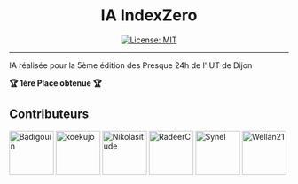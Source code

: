 <h1 align="center">IA IndexZero</h1>
<p align="center">
  <a href="https://github.com/dept-info-iut-dijon/BUT3-S5-TeamErable-TMP/blob/master/LICENSE">
    <img alt="License: MIT" src="https://img.shields.io/badge/License-MIT-green" target="_blank" />
  </a>
</p>

----------------------------------------------------------------------

IA réalisée pour la 5ème édition des Presque 24h de l'IUT de Dijon

**🏆 1ère Place obtenue 🏆**


## Contributeurs

[//]: contributor-faces

<a href="https://github.com/Badigouin"><img src="https://avatars.githubusercontent.com/u/166836206?v=4" title="Badigouin" width="80" height="80"></a>   <a href="https://github.com/koekujo"><img src="https://avatars.githubusercontent.com/u/148448416?v=4" title="koekujo" width="80" height="80"></a>   <a href="https://github.com/Nikolasitude"><img src="https://avatars.githubusercontent.com/u/74872995?v=4" title="Nikolasitude" width="80" height="80"></a>   <a href="https://github.com/RadeerC"><img src="https://avatars.githubusercontent.com/u/166840324?v=4" title="RadeerC" width="80" height="80"></a>   <a href="https://github.com/Synell"><img src="https://avatars.githubusercontent.com/u/70210528?v=4" title="Synel" width="80" height="80"></a>   <a href="https://github.com/Wellan21"><img src="https://avatars.githubusercontent.com/u/74053732?v=4" title="Wellan21" width="80" height="80"></a>

[//]: contributor-faces
